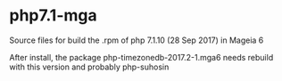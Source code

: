 php7.1-mga 
=====

Source files for build the .rpm of php 7.1.10 (28 Sep 2017) in Mageia 6

After install, the package php-timezonedb-2017.2-1.mga6 needs rebuild with this version and probably php-suhosin



